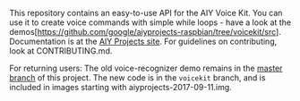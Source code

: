 This repository contains an easy-to-use API for the AIY Voice Kit.
You can use it to create voice commands with simple while loops - have a look at the demos[https://github.com/google/aiyprojects-raspbian/tree/voicekit/src].
Documentation is at the [AIY Projects site](https://aiyprojects.withgoogle.com).
For guidelines on contributing, look at CONTRIBUTING.md.

For returning users:
The old voice-recognizer demo remains in the [master branch](https://github.com/google/aiyprojects-raspbian/tree/master) of this project.
The new code is in the `voicekit` branch, and is included in images starting with aiyprojects-2017-09-11.img.

